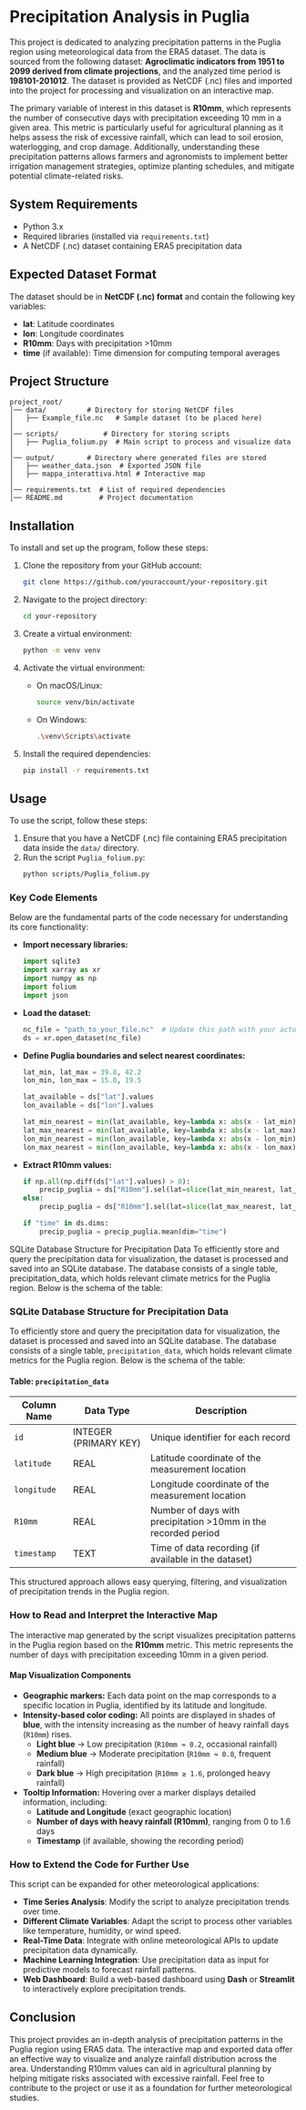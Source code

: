 # Precipitation Analysis in Puglia

This project is dedicated to analyzing precipitation patterns in the Puglia region using meteorological data from the ERA5 dataset. The data is sourced from the following dataset: **Agroclimatic indicators from 1951 to 2099 derived from climate projections**, and the analyzed time period is **198101-201012**. The dataset is provided as NetCDF (.nc) files and imported into the project for processing and visualization on an interactive map.

The primary variable of interest in this dataset is **R10mm**, which represents the number of consecutive days with precipitation exceeding 10 mm in a given area. This metric is particularly useful for agricultural planning as it helps assess the risk of excessive rainfall, which can lead to soil erosion, waterlogging, and crop damage. Additionally, understanding these precipitation patterns allows farmers and agronomists to implement better irrigation management strategies, optimize planting schedules, and mitigate potential climate-related risks.

## System Requirements

- Python 3.x
- Required libraries (installed via `requirements.txt`)
- A NetCDF (.nc) dataset containing ERA5 precipitation data

## Expected Dataset Format

The dataset should be in **NetCDF (.nc) format** and contain the following key variables:
- **lat**: Latitude coordinates
- **lon**: Longitude coordinates
- **R10mm**: Days with precipitation >10mm
- **time** (if available): Time dimension for computing temporal averages

## Project Structure

```
project_root/
│── data/		   # Directory for storing NetCDF files
│   ├── Example_file.nc   # Sample dataset (to be placed here)
│
│── scripts/		   # Directory for storing scripts
│   ├── Puglia_folium.py  # Main script to process and visualize data
│
│── output/		   # Directory where generated files are stored
│   ├── weather_data.json  # Exported JSON file
│   ├── mappa_interattiva.html # Interactive map
│
│── requirements.txt  # List of required dependencies
│── README.md         # Project documentation
```

## Installation

To install and set up the program, follow these steps:

1. Clone the repository from your GitHub account:
    ```sh
    git clone https://github.com/youraccount/your-repository.git
    ```

2. Navigate to the project directory:
    ```sh
    cd your-repository
    ```

3. Create a virtual environment:
    ```sh
    python -m venv venv
    ```

4. Activate the virtual environment:
    - On macOS/Linux:
        ```sh
        source venv/bin/activate
        ```
    - On Windows:
        ```sh
        .\venv\Scripts\activate
        ```

5. Install the required dependencies:
    ```sh
    pip install -r requirements.txt
    ```

## Usage

To use the script, follow these steps:

1. Ensure that you have a NetCDF (.nc) file containing ERA5 precipitation data inside the `data/` directory.
2. Run the script `Puglia_folium.py`:
    ```sh
    python scripts/Puglia_folium.py
    ```

### Key Code Elements

Below are the fundamental parts of the code necessary for understanding its core functionality:

- **Import necessary libraries:**
  ```python
  import sqlite3
  import xarray as xr
  import numpy as np
  import folium
  import json
  ```

- **Load the dataset:**
  ```python
  nc_file = "path_to_your_file.nc"  # Update this path with your actual file location
  ds = xr.open_dataset(nc_file)
  ```

- **Define Puglia boundaries and select nearest coordinates:**
  ```python
  lat_min, lat_max = 39.8, 42.2
  lon_min, lon_max = 15.0, 19.5

  lat_available = ds["lat"].values
  lon_available = ds["lon"].values

  lat_min_nearest = min(lat_available, key=lambda x: abs(x - lat_min))
  lat_max_nearest = min(lat_available, key=lambda x: abs(x - lat_max))
  lon_min_nearest = min(lon_available, key=lambda x: abs(x - lon_min))
  lon_max_nearest = min(lon_available, key=lambda x: abs(x - lon_max))
  ```

- **Extract R10mm values:**
  ```python
  if np.all(np.diff(ds["lat"].values) > 0):
      precip_puglia = ds["R10mm"].sel(lat=slice(lat_min_nearest, lat_max_nearest), lon=slice(lon_min_nearest, lon_max_nearest))
  else:
      precip_puglia = ds["R10mm"].sel(lat=slice(lat_max_nearest, lat_min_nearest), lon=slice(lon_min_nearest, lon_max_nearest))

  if "time" in ds.dims:
      precip_puglia = precip_puglia.mean(dim="time")
  ```

SQLite Database Structure for Precipitation Data
To efficiently store and query the precipitation data for visualization, the dataset is processed and saved into an SQLite database. The database consists of a single table, precipitation_data, which holds relevant climate metrics for the Puglia region. Below is the schema of the table:

### **SQLite Database Structure for Precipitation Data**

To efficiently store and query the precipitation data for visualization, the dataset is processed and saved into an SQLite database. The database consists of a single table, `precipitation_data`, which holds relevant climate metrics for the Puglia region. Below is the schema of the table:

#### **Table: `precipitation_data`**
| Column Name   | Data Type | Description |
|--------------|-----------|-------------|
| `id`         | INTEGER (PRIMARY KEY) | Unique identifier for each record |
| `latitude`   | REAL      | Latitude coordinate of the measurement location |
| `longitude`  | REAL      | Longitude coordinate of the measurement location |
| `R10mm`      | REAL      | Number of days with precipitation >10mm in the recorded period |
| `timestamp`  | TEXT      | Time of data recording (if available in the dataset) |

This structured approach allows easy querying, filtering, and visualization of precipitation trends in the Puglia region.

### **How to Read and Interpret the Interactive Map**
The interactive map generated by the script visualizes precipitation patterns in the Puglia region based on the **R10mm** metric. This metric represents the number of days with precipitation exceeding 10mm in a given period.

#### **Map Visualization Components**
- **Geographic markers:** Each data point on the map corresponds to a specific location in Puglia, identified by its latitude and longitude.
- **Intensity-based color coding:** All points are displayed in shades of **blue**, with the intensity increasing as the number of heavy rainfall days (`R10mm`) rises.  
  - **Light blue** → Low precipitation (`R10mm ≈ 0.2`, occasional rainfall)  
  - **Medium blue** → Moderate precipitation (`R10mm ≈ 0.8`, frequent rainfall)  
  - **Dark blue** → High precipitation (`R10mm ≥ 1.6`, prolonged heavy rainfall)  
- **Tooltip Information:** Hovering over a marker displays detailed information, including:
  - **Latitude and Longitude** (exact geographic location)
  - **Number of days with heavy rainfall (R10mm)**, ranging from 0 to 1.6 days
  - **Timestamp** (if available, showing the recording period)

### How to Extend the Code for Further Use

This script can be expanded for other meteorological applications:

- **Time Series Analysis**: Modify the script to analyze precipitation trends over time.
- **Different Climate Variables**: Adapt the script to process other variables like temperature, humidity, or wind speed.
- **Real-Time Data**: Integrate with online meteorological APIs to update precipitation data dynamically.
- **Machine Learning Integration**: Use precipitation data as input for predictive models to forecast rainfall patterns.
- **Web Dashboard**: Build a web-based dashboard using **Dash** or **Streamlit** to interactively explore precipitation trends.

## Conclusion

This project provides an in-depth analysis of precipitation patterns in the Puglia region using ERA5 data. The interactive map and exported data offer an effective way to visualize and analyze rainfall distribution across the area. Understanding R10mm values can aid in agricultural planning by helping mitigate risks associated with excessive rainfall. Feel free to contribute to the project or use it as a foundation for further meteorological studies.


